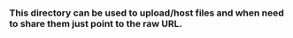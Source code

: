 ### This directory can be used to upload/host files and when need to share them just point to the raw URL.
